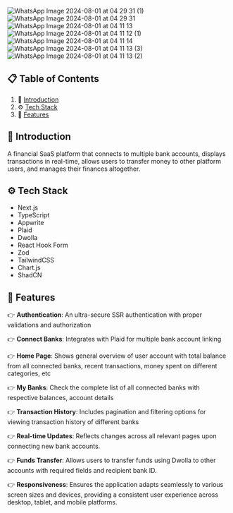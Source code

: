 ![WhatsApp Image 2024-08-01 at 04 29 31 (1)](https://github.com/user-attachments/assets/e0e3d18c-8fd7-4559-8cf6-e64cdf57e8f9)
![WhatsApp Image 2024-08-01 at 04 29 31](https://github.com/user-attachments/assets/85dc3510-9902-4fe1-aa67-cd6320a5e423)
![WhatsApp Image 2024-08-01 at 04 11 13](https://github.com/user-attachments/assets/22439a8d-0121-448d-829d-8e623bca2491)
![WhatsApp Image 2024-08-01 at 04 11 12 (1)](https://github.com/user-attachments/assets/259d5595-1177-42d6-89eb-4324b0afc2fa)
![WhatsApp Image 2024-08-01 at 04 11 14](https://github.com/user-attachments/assets/16bc5bb6-d6e8-4fa6-b3ea-1f9ce06ed176)
![WhatsApp Image 2024-08-01 at 04 11 13 (3)](https://github.com/user-attachments/assets/804f94c4-2481-4e96-b0c9-456264522e71)
![WhatsApp Image 2024-08-01 at 04 11 13 (2)](https://github.com/user-attachments/assets/f951be6b-2974-4a48-9187-d893a22143e1)

## 📋 <a name="table">Table of Contents</a>

1. 🤖 [Introduction](#introduction)
2. ⚙️ [Tech Stack](#tech-stack)
3. 🔋 [Features](#features)

## <a name="introduction">🤖 Introduction</a>

A financial SaaS platform that connects to multiple bank accounts, displays transactions in real-time, allows users to transfer money to other platform users, and manages their finances altogether. 

## <a name="tech-stack">⚙️ Tech Stack</a>

- Next.js
- TypeScript
- Appwrite
- Plaid
- Dwolla
- React Hook Form
- Zod
- TailwindCSS
- Chart.js
- ShadCN

## <a name="features">🔋 Features</a>

👉 **Authentication**: An ultra-secure SSR authentication with proper validations and authorization

👉 **Connect Banks**: Integrates with Plaid for multiple bank account linking

👉 **Home Page**: Shows general overview of user account with total balance from all connected banks, recent transactions, money spent on different categories, etc

👉 **My Banks**: Check the complete list of all connected banks with respective balances, account details

👉 **Transaction History**: Includes pagination and filtering options for viewing transaction history of different banks

👉 **Real-time Updates**: Reflects changes across all relevant pages upon connecting new bank accounts.

👉 **Funds Transfer**: Allows users to transfer funds using Dwolla to other accounts with required fields and recipient bank ID.

👉 **Responsiveness**: Ensures the application adapts seamlessly to various screen sizes and devices, providing a consistent user experience across desktop, tablet, and mobile platforms.

  
